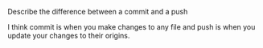 Describe the difference between a commit and a push


I think commit is when you make changes to any file and push is when you update your changes to their origins.